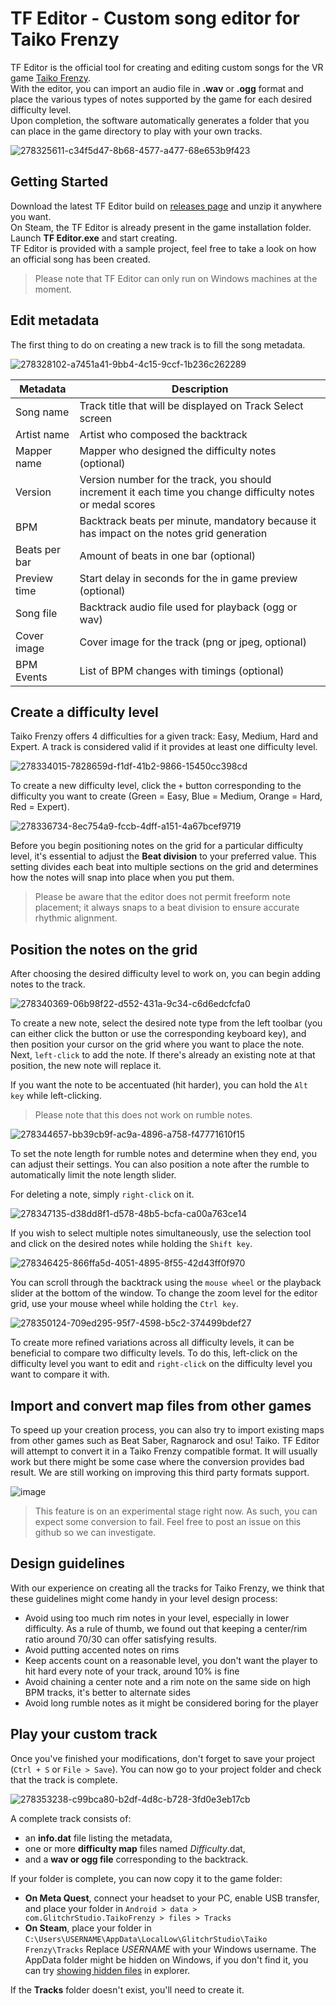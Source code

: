 # TF Editor - Custom song editor for Taiko Frenzy

TF Editor is the official tool for creating and editing custom songs for the VR game [Taiko Frenzy](https://taikofrenzy.glitchr-studio.com).\
With the editor, you can import an audio file in **.wav** or **.ogg** format and place the various types of notes supported by the game for each desired difficulty level.\
Upon completion, the software automatically generates a folder that you can place in the game directory to play with your own tracks.

![278325611-c34f5d47-8b68-4577-a477-68e653b9f423](https://github.com/glitchrstudio/tfeditor/assets/149059377/347e212a-8443-458f-bac4-1e1595b142e6)

## Getting Started

Download the latest TF Editor build on [releases page](https://github.com/glitchrstudio/tfeditor/releases) and unzip it anywhere you want.\
On Steam, the TF Editor is already present in the game installation folder.\
Launch **TF Editor.exe** and start creating.\
TF Editor is provided with a sample project, feel free to take a look on how an official song has been created.
> Please note that TF Editor can only run on Windows machines at the moment.

## Edit metadata

The first thing to do on creating a new track is to fill the song metadata.

![278328102-a7451a41-9bb4-4c15-9ccf-1b236c262289](https://github.com/glitchrstudio/tfeditor/assets/149059377/0f9617e2-a46b-43da-a58a-06ce4a2489a7)

| Metadata  | Description |
| ------------- | ------------- |
| Song name  | Track title that will be displayed on Track Select screen  |
| Artist name  | Artist who composed the backtrack  |
| Mapper name  | Mapper who designed the difficulty notes (optional)  |
| Version  | Version number for the track, you should increment it each time you change difficulty notes or medal scores |
| BPM  | Backtrack beats per minute, mandatory because it has impact on the notes grid generation |
| Beats per bar  | Amount of beats in one bar (optional)  |
| Preview time  | Start delay in seconds for the in game preview (optional)  |
| Song file  | Backtrack audio file used for playback (ogg or wav)  |
| Cover image  | Cover image for the track (png or jpeg, optional)  |
| BPM Events  | List of BPM changes with timings (optional)  |

## Create a difficulty level

Taiko Frenzy offers 4 difficulties for a given track: Easy, Medium, Hard and Expert. A track is considered valid if it provides at least one difficulty level.

![278334015-7828659d-f1df-41b2-9866-15450cc398cd](https://github.com/glitchrstudio/tfeditor/assets/149059377/3c7b2ac1-2dbf-4bd8-af4d-c5f5976c2c26)

To create a new difficulty level, click the `+` button corresponding to the difficulty you want to create (Green = Easy, Blue = Medium, Orange = Hard, Red = Expert).

![278336734-8ec754a9-fccb-4dff-a151-4a67bcef9719](https://github.com/glitchrstudio/tfeditor/assets/149059377/091750c6-418a-47bb-a1ae-803a26ba639a)

Before you begin positioning notes on the grid for a particular difficulty level, it's essential to adjust the **Beat division** to your preferred value. This setting divides each beat into multiple sections on the grid and determines how the notes will snap into place when you put them.

> Please be aware that the editor does not permit freeform note placement; it always snaps to a beat division to ensure accurate rhythmic alignment.

## Position the notes on the grid

After choosing the desired difficulty level to work on, you can begin adding notes to the track.

![278340369-06b98f22-d552-431a-9c34-c6d6edcfcfa0](https://github.com/glitchrstudio/tfeditor/assets/149059377/4d475029-1840-4823-8813-f06ca52db9bb)

To create a new note, select the desired note type from the left toolbar (you can either click the button or use the corresponding keyboard key), and then position your cursor on the grid where you want to place the note. Next, `left-click` to add the note. If there's already an existing note at that position, the new note will replace it.

If you want the note to be accentuated (hit harder), you can hold the `Alt key` while left-clicking.
> Please note that this does not work on rumble notes.

![278344657-bb39cb9f-ac9a-4896-a758-f47771610f15](https://github.com/glitchrstudio/tfeditor/assets/149059377/faf0d28e-c1c1-4c6d-959f-1ac510b55c81)

To set the note length for rumble notes and determine when they end, you can adjust their settings. You can also position a note after the rumble to automatically limit the note length slider.

For deleting a note, simply `right-click` on it.

![278347135-d38dd8f1-d578-48b5-bcfa-ca00a763ce14](https://github.com/glitchrstudio/tfeditor/assets/149059377/566ca03e-0a32-445e-9add-855947c1d8e5)

If you wish to select multiple notes simultaneously, use the selection tool and click on the desired notes while holding the `Shift key`.

![278346425-866ffa5d-4051-4895-8f55-42d43ff0f970](https://github.com/glitchrstudio/tfeditor/assets/149059377/accb3e9d-8ad5-4e07-a31f-1ad2499a8266)

You can scroll through the backtrack using the `mouse wheel` or the playback slider at the bottom of the window. To change the zoom level for the editor grid, use your mouse wheel while holding the `Ctrl key`.

![278350124-709ed295-95f7-4598-b5c2-374499bdef27](https://github.com/glitchrstudio/tfeditor/assets/149059377/ba5b3bc5-f800-4517-825d-db71c2682045)

To create more refined variations across all difficulty levels, it can be beneficial to compare two difficulty levels. To do this, left-click on the difficulty level you want to edit and `right-click` on the difficulty level you want to compare it with.

## Import and convert map files from other games

To speed up your creation process, you can also try to import existing maps from other games such as Beat Saber, Ragnarock and osu! Taiko. TF Editor will attempt to convert it in a Taiko Frenzy compatible format. It will usually work but there might be some case where the conversion provides bad result. We are still working on improving this third party formats support.

![image](https://github.com/glitchrstudio/tfeditor/assets/149059377/552394e0-a0e6-475a-8d02-daf240336688)

> This feature is on an experimental stage right now. As such, you can expect some conversion to fail. Feel free to post an issue on this github so we can investigate.

## Design guidelines

With our experience on creating all the tracks for Taiko Frenzy, we think that these guidelines might come handy in your level design process:
- Avoid using too much rim notes in your level, especially in lower difficulty. As a rule of thumb, we found out that keeping a center/rim ratio around 70/30 can offer satisfying results.
- Avoid putting accented notes on rims
- Keep accents count on a reasonable level, you don't want the player to hit hard every note of your track, around 10% is fine
- Avoid chaining a center note and a rim note on the same side on high BPM tracks, it's better to alternate sides
- Avoid long rumble notes as it might be considered boring for the player

## Play your custom track

Once you've finished your modifications, don't forget to save your project (`Ctrl + S` or `File > Save`). You can now go to your project folder and check that the track is complete.

![278353238-c99bca80-b2df-4d8c-b728-3fd0e3eb17cb](https://github.com/glitchrstudio/tfeditor/assets/149059377/7406f586-d34a-4d33-a46e-4f9432f6033d)

A complete track consists of: 
- an **info.dat** file listing the metadata,
- one or more **difficulty map** files named *Difficulty*.dat,
- and a **wav or ogg file** corresponding to the backtrack.

If your folder is complete, you can now copy it to the game folder:
- **On Meta Quest**, connect your headset to your PC, enable USB transfer, and place your folder in `Android > data > com.GlitchrStudio.TaikoFrenzy > files > Tracks`
- **On Steam**, place your folder in `C:\Users\USERNAME\AppData\LocalLow\GlitchrStudio\Taiko Frenzy\Tracks` Replace *USERNAME* with your Windows username. The AppData folder might be hidden on Windows, if you don't find it, you can try [showing hidden files](https://www.lifewire.com/find-and-use-the-appdata-folder-in-windows-4771752#:~:text=What%20to%20Know,in%20the%20App%20Data%20folder.) in explorer.

If the **Tracks** folder doesn't exist, you'll need to create it.
